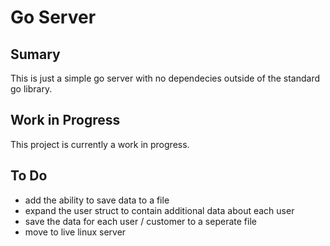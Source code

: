 # Go Server

## Sumary

This is just a simple go server with no dependecies outside of the standard go library.

## Work in Progress

This project is currently a work in progress.

## To Do

- add the ability to save data to a file
- expand the user struct to contain additional data about each user
- save the data for each user / customer to a seperate file 
- move to live linux server
